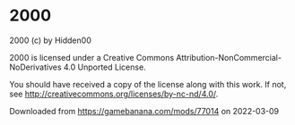 # $2000$

$2000$ (c) by Hidden00

$2000$ is licensed under a
Creative Commons Attribution-NonCommercial-NoDerivatives 4.0 Unported License.

You should have received a copy of the license along with this
work. If not, see <http://creativecommons.org/licenses/by-nc-nd/4.0/>.

Downloaded from https://gamebanana.com/mods/77014 on 2022-03-09